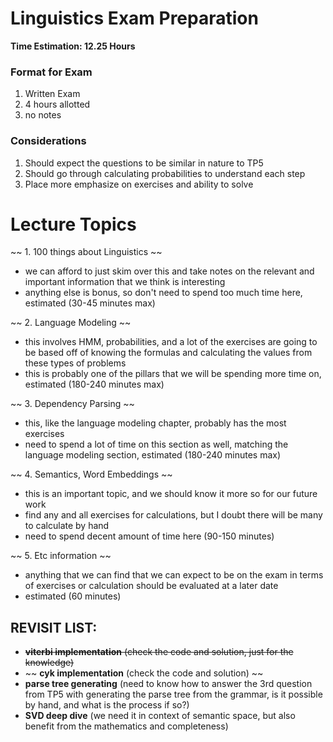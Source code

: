 # Linguistics Exam Preparation

<b> Time Estimation: 12.25 Hours </b>

### Format for Exam
1. Written Exam
2. 4 hours allotted
3. no notes

### Considerations
1. Should expect the questions to be similar in nature to TP5
2. Should go through calculating probabilities to understand each step
3. Place more emphasize on exercises and ability to solve

# Lecture Topics

~~ 1. 100 things about Linguistics ~~
- we can afford to just skim over this and take notes on the relevant and important information that we think is interesting
- anything else is bonus, so don't need to spend too much time here, estimated (30-45 minutes max)

~~ 2. Language Modeling ~~
- this involves HMM, probabilities, and a lot of the exercises are going to be based off of knowing the formulas and calculating the values from these types of problems
- this is probably one of the pillars that we will be spending more time on, estimated (180-240 minutes max)

~~ 3. Dependency Parsing ~~
- this, like the language modeling chapter, probably has the most exercises
- need to spend a lot of time on this section as well, matching the language modeling section, estimated (180-240 minutes max)

~~ 4. Semantics, Word Embeddings ~~
- this is an important topic, and we should know it more so for our future work
- find any and all exercises for calculations, but I doubt there will be many to calculate by hand
- need to spend decent amount of time here (90-150 minutes)

~~ 5. Etc information ~~
- anything that we can find that we can expect to be on the exam in terms of exercises or calculation should be evaluated at a later date
- estimated (60 minutes)


## REVISIT LIST:
- ~~<b>viterbi implementation</b> (check the code and solution, just for the knowledge)~~
- ~~ <b>cyk implementation</b> (check the code and solution) ~~
- <b>parse tree generating</b> (need to know how to answer the 3rd question from TP5 with generating the parse tree from the grammar, is it possible by hand, and what is the process if so?)
- <b>SVD deep dive</b> (we need it in context of semantic space, but also benefit from the mathematics and completeness)
